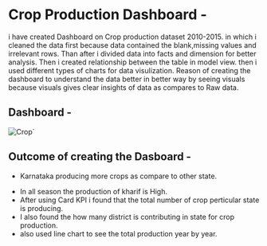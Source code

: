# Crop Production Dashboard -
i have created Dashboard on Crop production dataset 2010-2015. in which i cleaned the data first because data contained the blank,missing values and irrelevant rows. Than after i divided data into facts and dimension for better analysis. Then i created relationship between the table in model view. then i used different types of charts for data visulization.
Reason of creating the dashboard to understand the data better in better way by seeing visuals because visuals gives clear insights of data as compares to Raw data.
## Dashboard -
![Crop`](https://github.com/user-attachments/assets/7b2907fc-d335-4611-9517-448fb975a53b)
## Outcome of creating the Dasboard - 
- Karnataka producing more crops as compare to other state.
+ In all season the production of kharif is High.
+ After using Card KPI i found that the total number of crop perticular state is producing.
+ I also found the how many district is contributing in state for crop production.
+ also used line chart to see the total production year by year.

